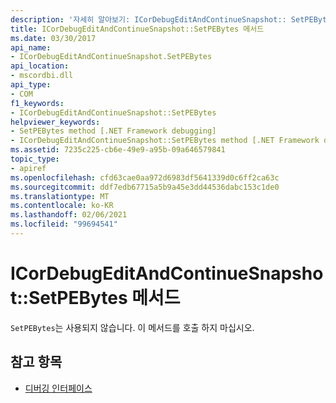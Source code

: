```yaml
---
description: '자세히 알아보기: ICorDebugEditAndContinueSnapshot:: SetPEBytes 메서드'
title: ICorDebugEditAndContinueSnapshot::SetPEBytes 메서드
ms.date: 03/30/2017
api_name:
- ICorDebugEditAndContinueSnapshot.SetPEBytes
api_location:
- mscordbi.dll
api_type:
- COM
f1_keywords:
- ICorDebugEditAndContinueSnapshot::SetPEBytes
helpviewer_keywords:
- SetPEBytes method [.NET Framework debugging]
- ICorDebugEditAndContinueSnapshot::SetPEBytes method [.NET Framework debugging]
ms.assetid: 7235c225-cb6e-49e9-a95b-09a646579841
topic_type:
- apiref
ms.openlocfilehash: cfd63cae0aa972d6983df5641339d0c6ff2ca63c
ms.sourcegitcommit: ddf7edb67715a5b9a45e3dd44536dabc153c1de0
ms.translationtype: MT
ms.contentlocale: ko-KR
ms.lasthandoff: 02/06/2021
ms.locfileid: "99694541"
---
```

# <a name="icordebugeditandcontinuesnapshotsetpebytes-method"></a>ICorDebugEditAndContinueSnapshot::SetPEBytes 메서드

`SetPEBytes`는 사용되지 않습니다. 이 메서드를 호출 하지 마십시오.  
  
## <a name="see-also"></a>참고 항목

- [디버깅 인터페이스](debugging-interfaces.md)

